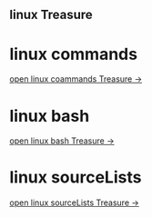 linux Treasure
---
# linux commands

[open linux coammands Treasure →](linux/linux-commands.md)

# linux bash

[open linux bash Treasure →](linux/linux-bash.md)


# linux sourceLists

[open linux sourceLists Treasure →](linux/linux-sourceLists.md)
